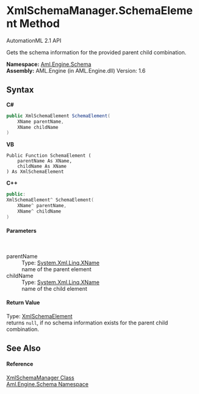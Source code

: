 # XmlSchemaManager.SchemaElement Method 
AutomationML 2.1 API 

Gets the schema information for the provided parent child combination.

**Namespace:**&nbsp;<a href="N_Aml_Engine_Schema">Aml.Engine.Schema</a><br />**Assembly:**&nbsp;AML.Engine (in AML.Engine.dll) Version: 1.6

## Syntax

**C#**<br />
``` C#
public XmlSchemaElement SchemaElement(
	XName parentName,
	XName childName
)
```

**VB**<br />
``` VB
Public Function SchemaElement ( 
	parentName As XName,
	childName As XName
) As XmlSchemaElement
```

**C++**<br />
``` C++
public:
XmlSchemaElement^ SchemaElement(
	XName^ parentName, 
	XName^ childName
)
```


#### Parameters
&nbsp;<dl><dt>parentName</dt><dd>Type: <a href="https://docs.microsoft.com/dotnet/api/system.xml.linq.xname" target="_parent" rel="noopener noreferrer">System.Xml.Linq.XName</a><br />name of the parent element</dd><dt>childName</dt><dd>Type: <a href="https://docs.microsoft.com/dotnet/api/system.xml.linq.xname" target="_parent" rel="noopener noreferrer">System.Xml.Linq.XName</a><br />name of the child element</dd></dl>

#### Return Value
Type: <a href="https://docs.microsoft.com/dotnet/api/system.xml.schema.xmlschemaelement" target="_parent" rel="noopener noreferrer">XmlSchemaElement</a><br />returns `null`, if no schema information exists for the parent child combination.

## See Also


#### Reference
<a href="T_Aml_Engine_Schema_XmlSchemaManager">XmlSchemaManager Class</a><br /><a href="N_Aml_Engine_Schema">Aml.Engine.Schema Namespace</a><br />